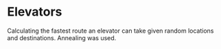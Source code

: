 # Elevators
Calculating the fastest route an elevator can take given random locations and destinations. Annealing was used.
